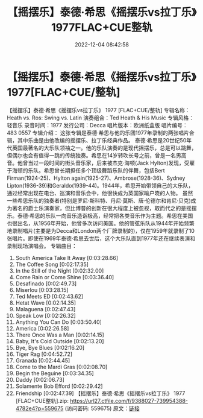 ﻿---
title: 【摇摆乐】泰德·希思《摇摆乐vs拉丁乐》1977FLAC+CUE整轨
date: 2022-12-04 08:42:58
categories: 古典音乐、新世纪、纯音雅乐
tags: 纯音雅乐
---
# 【摇摆乐】泰德·希思《摇摆乐vs拉丁乐》1977[FLAC+CUE/整轨]

【摇摆乐】泰德·希思《摇摆乐vs拉丁乐》 1977
[FLAC+CUE/整轨]
专辑名称：Heath vs. Ros: Swing vs. Latin
演奏组合：Ted Heath & His Music
专辑风格：轻音乐
录音时间：1977
发行公司：Decca
唱片版本：欧洲纸盒版
唱片编号：483 0557
专辑介绍：
这张专辑是泰德·希思与他的乐团1977年录制的两张唱片合辑，其中乐曲是由他改编的摇摆乐、拉丁乐经典作品。
泰德·希思是20世纪50年代英国最著名的大乐队领袖之一。他的乐队演奏的是现代摇摆乐，总是可以跳舞，但偶尔也会有值得一跳的传统独奏。希思在14岁转吹长号之前，曾是一名男高音。他曾当过一段时间的街头音乐家，后来被杰克·海顿(Jack
Hylton)发现，受雇于海顿的乐队。希思曾长期担任多个顶级舞蹈乐队的伴舞，包括Bert Firman(1924-25)、Hylton
again(1925-27)、Ambrose(1928-36)、Sydney
Lipton(1936-39)和Geraldo(1939-44)。1944年，希思开始带领自己的大乐队，通过经常出现在电台、巡演和音乐会中，他很快成为英国家喻户晓的人物。
虽然一些希思乐队的独奏者(特别是罗尼·斯科特、丹尼·莫斯、唐·伦德尔和肯尼·贝克)成为著名的爵士乐演奏家，但比博普的创新在很大程度上被忽视，取而代之的是摇摆乐。泰德·希思的乐队一向音乐造诣极高，经常把各类音乐作为主题。希思在美国也很出名，从1956年开始，他曾多次访问美国。他的管弦乐队从1944年开始频繁地录制唱片(主要是为Decca和London两个厂牌录制的)，仅在1959年就录制了10张唱片。即使在1969年泰德·希思去世后，这个大乐队直到1977年还在继续表演和录制现场演唱会。
专辑曲目：
01. South America Take It Away [0:03:28.66]
02. The Coffee Song [0:02:17.35]
03. In the Still of the Night [0:02:32.00]
04. Come Rain or Come Shine [0:03:36.40]
05. Desafinado [0:02:49.73]
06. Miserlou [0:03:28.15]
07. Ted Meets ED [0:02:43.62]
08. Hetat Wave [0:02:14.35]
09. Malaguena [0:02:47.43]
10. Speak Low [0:02:26.32]
11. Anything You Can Do [0:03:50.40]
12. America [0:02:26.58]
13. There Once Was a Man [0:02:14.15]
14. Baby, It's Cold Outside [0:02:13.20]
15. Bye, Bye Blues [0:02:16.20]
16. Tiger Rag [0:04:52.72]
17. Granada [0:02:44.45]
18. Come to the Mardi Gras [0:02:08.70]
19. Begin the Beguine [0:03:34.35]
20. Daddy [0:02:06.73]
21. Solamente Bob Efford [0:02:29.42]
22. Friendship [0:02:47.39]
【摇摆乐】泰德·希思《摇摆乐vs拉丁乐》 1977 [FLAC+CUE整轨].zip: https://url27.ctfile.com/f/9388027-739954388-4782e4?p=559675
(访问密码: 559675)
原文：[链接](https://blog.sina.com.cn/s/blog_1647c7e76010310fk.html)
